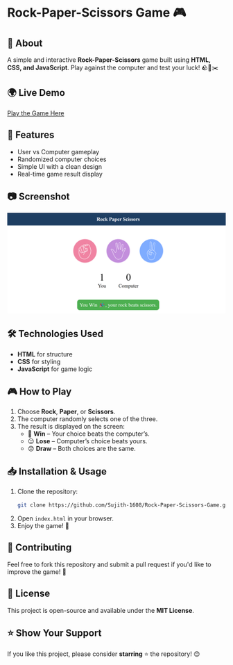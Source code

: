 # Rock-Paper-Scissors Game 🎮

## 🔹 About
A simple and interactive **Rock-Paper-Scissors** game built using **HTML, CSS, and JavaScript**. Play against the computer and test your luck! 🪨📜✂️

## 🌍 Live Demo
[Play the Game Here](https://sujith-1608.github.io/Rock-Paper-Scissors-Game/)

## 🚀 Features
- User vs Computer gameplay
- Randomized computer choices
- Simple UI with a clean design
- Real-time game result display

## 📷 Screenshot
![Game Screenshot](images/Screenshot1.png)

## 🛠️ Technologies Used
- **HTML** for structure
- **CSS** for styling
- **JavaScript** for game logic

## 🎮 How to Play
1. Choose **Rock**, **Paper**, or **Scissors**.
2. The computer randomly selects one of the three.
3. The result is displayed on the screen:
   - 🎉 **Win** – Your choice beats the computer’s.
   - 😐 **Lose** – Computer’s choice beats yours.
   - 😞 **Draw** – Both choices are the same.

## 📥 Installation & Usage
1. Clone the repository:
   ```sh
   git clone https://github.com/Sujith-1608/Rock-Paper-Scissors-Game.git
   ```
2. Open `index.html` in your browser.
3. Enjoy the game! 🎉

## 🤝 Contributing
Feel free to fork this repository and submit a pull request if you'd like to improve the game! 🚀

## 📜 License
This project is open-source and available under the **MIT License**.

## ⭐ Show Your Support
If you like this project, please consider **starring** ⭐ the repository! 😊

